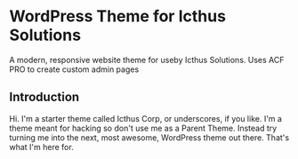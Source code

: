 # WordPress Theme for Icthus Solutions

A modern, responsive website theme for useby Icthus Solutions. Uses ACF PRO to create custom admin pages

## Introduction

Hi. I'm a starter theme called Icthus Corp, or underscores, if you like. I'm a theme meant for hacking so don't use me as a Parent Theme. Instead try turning me into the next, most awesome, WordPress theme out there. That's what I'm here for.

